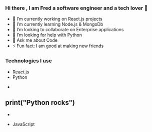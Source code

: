 ### Hi there , I am Fred a software engineer and a tech lover 👋

- 🔭 I’m currently working on React.js projects
- 🌱 I’m currently learning Node.js & MongoDb
- 👯 I’m looking to collaborate on Enterprise applications
- 🤔 I’m looking for help with Python
- 💬 Ask me about Code
- ⚡ Fun fact: I am good at making new friends
 ### Technologies I use
- React.js
- Python
- ```python
print("Python rocks")
- 
- ```
- JavaScript




